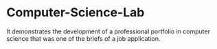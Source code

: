 # Computer-Science-Lab
It demonstrates the development of a professional portfolio in computer science that was one of the briefs of a job application.
